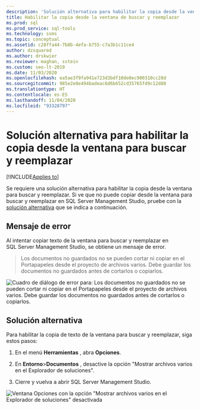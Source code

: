 ```yaml
---
description: 'Solución alternativa para habilitar la copia desde la ventana para buscar y reemplazar '
title: Habilitar la copia desde la ventana de buscar y reemplazar
ms.prod: sql
ms.prod_service: sql-tools
ms.technology: ssms
ms.topic: conceptual
ms.assetid: c28ffa44-7b8b-4efa-b755-c7a3b1c11ce4
author: dzsquared
ms.author: drskwier
ms.reviewer: maghan, sstein
ms.custom: seo-lt-2019
ms.date: 11/03/2020
ms.openlocfilehash: ea5ae3f9fa941e723d3bdf10de0ec900310cc28d
ms.sourcegitcommit: 985e2e8e494badeac6d6b652cd35765fd9c12d80
ms.translationtype: HT
ms.contentlocale: es-ES
ms.lasthandoff: 11/04/2020
ms.locfileid: "93328797"
---
```

# <a name="workaround-to-enable-copying-from-find-and-replace-window"></a>Solución alternativa para habilitar la copia desde la ventana para buscar y reemplazar

[!INCLUDE[Applies to](../../includes/appliesto-ss-asdb-asdw-xxx-md.md)]

Se requiere una solución alternativa para habilitar la copia desde la ventana para buscar y reemplazar.  Si ve que no puede copiar desde la ventana para buscar y reemplazar en SQL Server Management Studio, pruebe con la [solución alternativa](#workaround) que se indica a continuación.

## <a name="error-message"></a>Mensaje de error

Al intentar copiar texto de la ventana para buscar y reemplazar en SQL Server Management Studio, se obtiene un mensaje de error.

> Los documentos no guardados no se pueden cortar ni copiar en el Portapapeles desde el proyecto de archivos varios. Debe guardar los documentos no guardados antes de cortarlos o copiarlos.

![Cuadro de diálogo de error para: Los documentos no guardados no se pueden cortar ni copiar en el Portapapeles desde el proyecto de archivos varios. Debe guardar los documentos no guardados antes de cortarlos o copiarlos.](../media/troubleshoot/unable-copy-find-replace-window.png)

## <a name="workaround"></a>Solución alternativa

Para habilitar la copia de texto de la ventana para buscar y reemplazar, siga estos pasos:

1. En el menú **Herramientas** , abra **Opciones**.

2. En **Entorno**>**Documentos** , desactive la opción "Mostrar archivos varios en el Explorador de soluciones".

3. Cierre y vuelva a abrir SQL Server Management Studio.

![Ventana Opciones con la opción "Mostrar archivos varios en el Explorador de soluciones" desactivada](../media/troubleshoot/fix-copy-find-replace-window.png)

